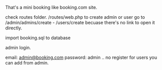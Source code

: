 That's a mini booking like booking.com site.

check routes folder. /routes/web.php
to create admin or user go to /admin/admins/create - /users/create becuase there's no link to open it directly.

import booking.sql to database

admin login. 

email: admin@booking.com 
password: admin
..
no register for users you can add from admin.

